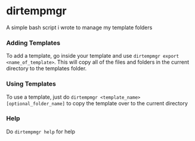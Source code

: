 # dirtempmgr
A simple bash script i wrote to manage my template folders    


### Adding Templates

To add a template, go inside your template and use ```dirtempmgr export <name_of_template>```. This will copy all of the files and folders in the 
current directory to the templates folder.

### Using Templates

To use a template, just do ```dirtempmgr <template_name> [optional_folder_name]``` to copy the template over to the current directory

### Help
Do ```dirtempmgr help``` for help
